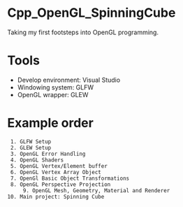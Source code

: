 # Cpp_OpenGL_SpinningCube

Taking my first footsteps into OpenGL programming.

# Tools
  - Develop environment:  Visual Studio
  - Windowing system:     GLFW
  - OpenGL wrapper:       GLEW
  
# Example order

	 1. GLFW Setup
	 2. GLEW Setup
	 3. OpenGL Error Handling
	 4. OpenGL Shaders
	 5. OpenGL Vertex/Element buffer
	 6. OpenGL Vertex Array Object
	 7. OpenGl Basic Object Transformations
	 8. OpenGL Perspective Projection
         9. OpenGL Mesh, Geometry, Material and Renderer
	10. Main project: Spinning Cube
